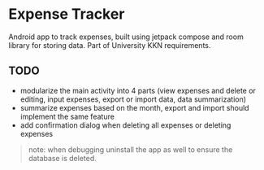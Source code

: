 # Expense Tracker

Android app to track expenses, built using jetpack compose and room library for storing data. Part of University KKN requirements.

## TODO

- modularize the main activity into 4 parts (view expenses and delete or editing, input expenses, export or import data, data summarization)
- summarize expenses based on the month, export and import should implement the same feature
- add confirmation dialog when deleting all expenses or deleting expenses

> note: when debugging uninstall the app as well to ensure the database is deleted.